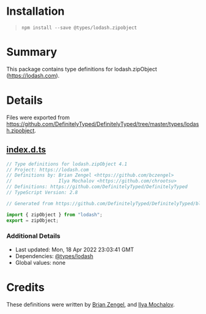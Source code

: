 # Installation
> `npm install --save @types/lodash.zipobject`

# Summary
This package contains type definitions for lodash.zipObject (https://lodash.com).

# Details
Files were exported from https://github.com/DefinitelyTyped/DefinitelyTyped/tree/master/types/lodash.zipobject.
## [index.d.ts](https://github.com/DefinitelyTyped/DefinitelyTyped/tree/master/types/lodash.zipobject/index.d.ts)
````ts
// Type definitions for lodash.zipObject 4.1
// Project: https://lodash.com
// Definitions by: Brian Zengel <https://github.com/bczengel>
//                 Ilya Mochalov <https://github.com/chrootsu>
// Definitions: https://github.com/DefinitelyTyped/DefinitelyTyped
// TypeScript Version: 2.8

// Generated from https://github.com/DefinitelyTyped/DefinitelyTyped/blob/master/types/lodash/scripts/generate-modules.ts

import { zipObject } from "lodash";
export = zipObject;

````

### Additional Details
 * Last updated: Mon, 18 Apr 2022 23:03:41 GMT
 * Dependencies: [@types/lodash](https://npmjs.com/package/@types/lodash)
 * Global values: none

# Credits
These definitions were written by [Brian Zengel](https://github.com/bczengel), and [Ilya Mochalov](https://github.com/chrootsu).
